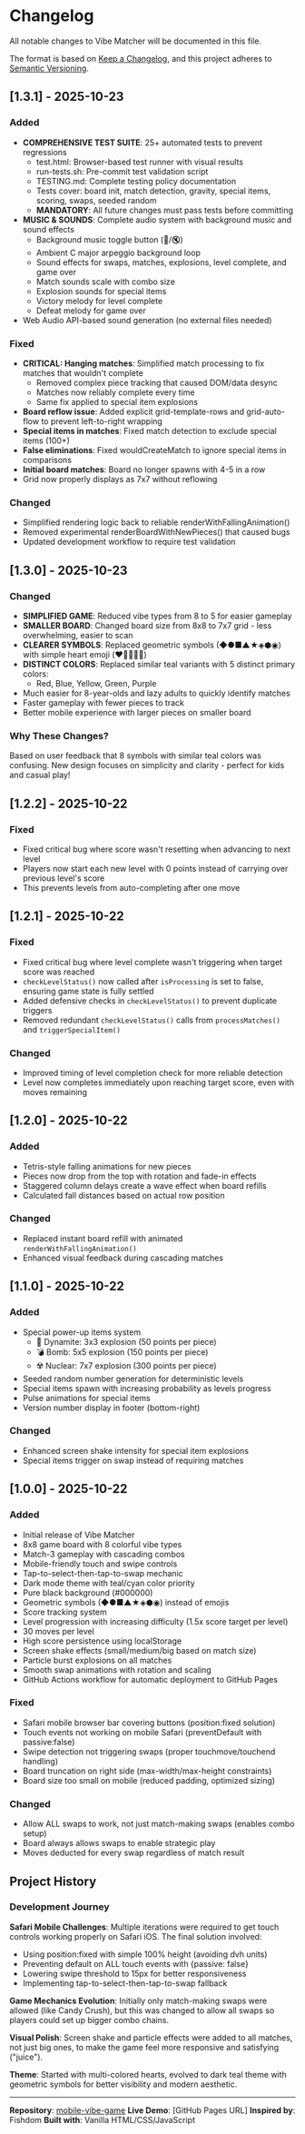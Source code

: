 # Changelog

All notable changes to Vibe Matcher will be documented in this file.

The format is based on [Keep a Changelog](https://keepachangelog.com/en/1.0.0/),
and this project adheres to [Semantic Versioning](https://semver.org/spec/v2.0.0.html).

## [1.3.1] - 2025-10-23

### Added
- **COMPREHENSIVE TEST SUITE**: 25+ automated tests to prevent regressions
  - test.html: Browser-based test runner with visual results
  - run-tests.sh: Pre-commit test validation script
  - TESTING.md: Complete testing policy documentation
  - Tests cover: board init, match detection, gravity, special items, scoring, swaps, seeded random
  - **MANDATORY**: All future changes must pass tests before committing
- **MUSIC & SOUNDS**: Complete audio system with background music and sound effects
  - Background music toggle button (🎵/🔇)
  - Ambient C major arpeggio background loop
  - Sound effects for swaps, matches, explosions, level complete, and game over
  - Match sounds scale with combo size
  - Explosion sounds for special items
  - Victory melody for level complete
  - Defeat melody for game over
- Web Audio API-based sound generation (no external files needed)

### Fixed
- **CRITICAL: Hanging matches**: Simplified match processing to fix matches that wouldn't complete
  - Removed complex piece tracking that caused DOM/data desync
  - Matches now reliably complete every time
  - Same fix applied to special item explosions
- **Board reflow issue**: Added explicit grid-template-rows and grid-auto-flow to prevent left-to-right wrapping
- **Special items in matches**: Fixed match detection to exclude special items (100+)
- **False eliminations**: Fixed wouldCreateMatch to ignore special items in comparisons
- **Initial board matches**: Board no longer spawns with 4-5 in a row
- Grid now properly displays as 7x7 without reflowing

### Changed
- Simplified rendering logic back to reliable renderWithFallingAnimation()
- Removed experimental renderBoardWithNewPieces() that caused bugs
- Updated development workflow to require test validation

## [1.3.0] - 2025-10-23

### Changed
- **SIMPLIFIED GAME**: Reduced vibe types from 8 to 5 for easier gameplay
- **SMALLER BOARD**: Changed board size from 8x8 to 7x7 grid - less overwhelming, easier to scan
- **CLEARER SYMBOLS**: Replaced geometric symbols (◆●■▲★◈⬢◉) with simple heart emoji (❤️💙💛💚💜)
- **DISTINCT COLORS**: Replaced similar teal variants with 5 distinct primary colors:
  - Red, Blue, Yellow, Green, Purple
- Much easier for 8-year-olds and lazy adults to quickly identify matches
- Faster gameplay with fewer pieces to track
- Better mobile experience with larger pieces on smaller board

### Why These Changes?
Based on user feedback that 8 symbols with similar teal colors was confusing. New design focuses on simplicity and clarity - perfect for kids and casual play!

## [1.2.2] - 2025-10-22

### Fixed
- Fixed critical bug where score wasn't resetting when advancing to next level
- Players now start each new level with 0 points instead of carrying over previous level's score
- This prevents levels from auto-completing after one move

## [1.2.1] - 2025-10-22

### Fixed
- Fixed critical bug where level complete wasn't triggering when target score was reached
- `checkLevelStatus()` now called after `isProcessing` is set to false, ensuring game state is fully settled
- Added defensive checks in `checkLevelStatus()` to prevent duplicate triggers
- Removed redundant `checkLevelStatus()` calls from `processMatches()` and `triggerSpecialItem()`

### Changed
- Improved timing of level completion check for more reliable detection
- Level now completes immediately upon reaching target score, even with moves remaining

## [1.2.0] - 2025-10-22

### Added
- Tetris-style falling animations for new pieces
- Pieces now drop from the top with rotation and fade-in effects
- Staggered column delays create a wave effect when board refills
- Calculated fall distances based on actual row position

### Changed
- Replaced instant board refill with animated `renderWithFallingAnimation()`
- Enhanced visual feedback during cascading matches

## [1.1.0] - 2025-10-22

### Added
- Special power-up items system
  - 🧨 Dynamite: 3x3 explosion (50 points per piece)
  - 💣 Bomb: 5x5 explosion (150 points per piece)
  - ☢️ Nuclear: 7x7 explosion (300 points per piece)
- Seeded random number generation for deterministic levels
- Special items spawn with increasing probability as levels progress
- Pulse animations for special items
- Version number display in footer (bottom-right)

### Changed
- Enhanced screen shake intensity for special item explosions
- Special items trigger on swap instead of requiring matches

## [1.0.0] - 2025-10-22

### Added
- Initial release of Vibe Matcher
- 8x8 game board with 8 colorful vibe types
- Match-3 gameplay with cascading combos
- Mobile-friendly touch and swipe controls
- Tap-to-select-then-tap-to-swap mechanic
- Dark mode theme with teal/cyan color priority
- Pure black background (#000000)
- Geometric symbols (◆●■▲★◈⬢◉) instead of emojis
- Score tracking system
- Level progression with increasing difficulty (1.5x score target per level)
- 30 moves per level
- High score persistence using localStorage
- Screen shake effects (small/medium/big based on match size)
- Particle burst explosions on all matches
- Smooth swap animations with rotation and scaling
- GitHub Actions workflow for automatic deployment to GitHub Pages

### Fixed
- Safari mobile browser bar covering buttons (position:fixed solution)
- Touch events not working on mobile Safari (preventDefault with passive:false)
- Swipe detection not triggering swaps (proper touchmove/touchend handling)
- Board truncation on right side (max-width/max-height constraints)
- Board size too small on mobile (reduced padding, optimized sizing)

### Changed
- Allow ALL swaps to work, not just match-making swaps (enables combo setup)
- Board always allows swaps to enable strategic play
- Moves deducted for every swap regardless of match result

## Project History

### Development Journey

**Safari Mobile Challenges**: Multiple iterations were required to get touch controls working properly on Safari iOS. The final solution involved:
- Using position:fixed with simple 100% height (avoiding dvh units)
- Preventing default on ALL touch events with {passive: false}
- Lowering swipe threshold to 15px for better responsiveness
- Implementing tap-to-select-then-tap-to-swap fallback

**Game Mechanics Evolution**: Initially only match-making swaps were allowed (like Candy Crush), but this was changed to allow all swaps so players could set up bigger combo chains.

**Visual Polish**: Screen shake and particle effects were added to all matches, not just big ones, to make the game feel more responsive and satisfying ("juice").

**Theme**: Started with multi-colored hearts, evolved to dark teal theme with geometric symbols for better visibility and modern aesthetic.

---

**Repository**: [mobile-vibe-game](https://github.com/jedi-diah418/mobile-vibe-game)
**Live Demo**: [GitHub Pages URL]
**Inspired by**: Fishdom
**Built with**: Vanilla HTML/CSS/JavaScript

